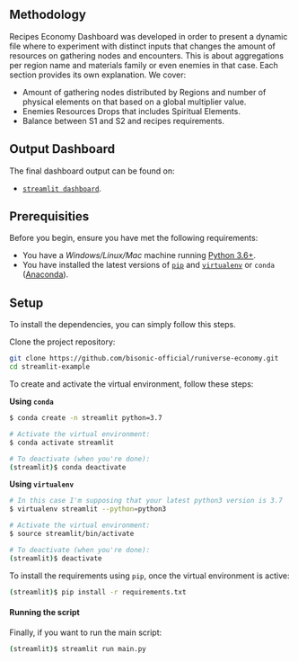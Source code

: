 ## Methodology
Recipes Economy Dashboard was developed in order to present a dynamic file where to experiment with distinct inputs that changes the amount of resources on gathering nodes and encounters. 
This is about aggregations per region name and materials family or even enemies in that case. Each section provides its own explanation. We cover:
*  Amount of gathering nodes distributed by Regions and number of physical elements on that based on a global multiplier value.
*  Enemies Resources Drops that includes Spiritual Elements.
*  Balance between S1 and S2 and recipes requirements.

## Output Dashboard
The final dashboard output can be found on:

*  [`streamlit dashboard`](https://mariaob1201-runiverse-sinkstaps-main-ls4sij.streamlit.app/).


## Prerequisities

Before you begin, ensure you have met the following requirements:

* You have a _Windows/Linux/Mac_ machine running [Python 3.6+](https://www.python.org/).
* You have installed the latest versions of [`pip`](https://pip.pypa.io/en/stable/installing/) and [`virtualenv`](https://virtualenv.pypa.io/en/stable/installation/) or `conda` ([Anaconda](https://www.anaconda.com/distribution/)).


## Setup

To install the dependencies, you can simply follow this steps.

Clone the project repository:
```bash
git clone https://github.com/bisonic-official/runiverse-economy.git
cd streamlit-example
```

To create and activate the virtual environment, follow these steps:

**Using `conda`**

```bash
$ conda create -n streamlit python=3.7

# Activate the virtual environment:
$ conda activate streamlit

# To deactivate (when you're done):
(streamlit)$ conda deactivate
```

**Using `virtualenv`**

```bash
# In this case I'm supposing that your latest python3 version is 3.7
$ virtualenv streamlit --python=python3

# Activate the virtual environment:
$ source streamlit/bin/activate

# To deactivate (when you're done):
(streamlit)$ deactivate
```

To install the requirements using `pip`, once the virtual environment is active:
```bash
(streamlit)$ pip install -r requirements.txt
```

#### Running the script

Finally, if you want to run the main script:
```bash
(streamlit)$ streamlit run main.py
```


